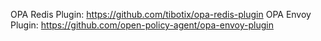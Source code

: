 OPA Redis Plugin: https://github.com/tibotix/opa-redis-plugin
OPA Envoy Plugin: https://github.com/open-policy-agent/opa-envoy-plugin
